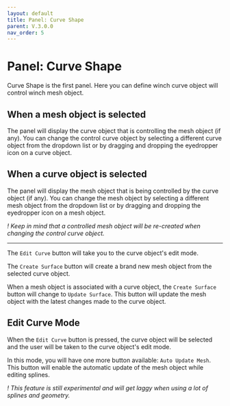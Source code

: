 ```yaml
---
layout: default
title: Panel: Curve Shape
parent: V.3.0.0
nav_order: 5
---
```


# Panel: Curve Shape
Curve Shape is the first panel. Here you can define winch curve object will control winch mesh object.

## When a mesh object is selected
The panel will display the curve object that is controlling the mesh object (if any). You can change the control curve object by selecting a different curve object from the dropdown list or by dragging and dropping the eyedropper icon on a curve object.

## When a curve object is selected
The panel will display the mesh object that is being controlled by the curve object (if any). You can change the mesh object by selecting a different mesh object from the dropdown list or by dragging and dropping the eyedropper icon on a mesh object.

*! Keep in mind that a controlled mesh object will be re-created when changing the control curve object.*

*** 

The `Edit Curve` button will take you to the curve object's edit mode.

The `Create Surface` button will create a brand new mesh object from the selected curve object.

When a mesh object is associated with a curve object, the `Create Surface` button will change to `Update Surface`. This button will update the mesh object with the latest changes made to the curve object.


## Edit Curve Mode
When the `Edit Curve` button is pressed, the curve object will be selected and the user will be taken to the curve object's edit mode.

In this mode, you will have one more button available: `Auto Update Mesh`. This button will enable the automatic update of the mesh object while editing splines. 

*! This feature is still experimental and will get laggy when using a lot of splines and geometry.*
